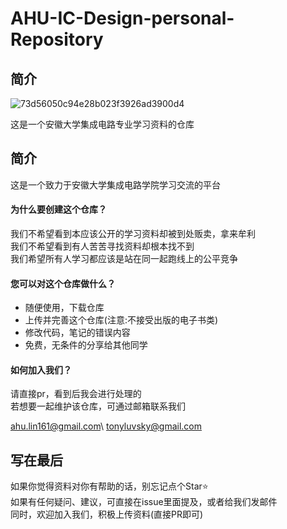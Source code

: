 # AHU-IC-Design-personal-Repository

## 简介
![73d56050c94e28b023f3926ad3900d4](https://cdn.jsdelivr.net/gh/Tonyseth/my_image_bed@main/img/73d56050c94e28b023f3926ad3900d4.png)

这是一个安徽大学集成电路专业学习资料的仓库

## 简介
这是一个致力于安徽大学集成电路学院学习交流的平台<br>

#### 为什么要创建这个仓库？
我们不希望看到本应该公开的学习资料却被到处贩卖，拿来牟利<br>
我们不希望看到有人苦苦寻找资料却根本找不到<br>
我们希望所有人学习都应该是站在同一起跑线上的公平竞争<br>
#### 您可以对这个仓库做什么？
* 随便使用，下载仓库
* 上传并完善这个仓库(注意:不接受出版的电子书类)
* 修改代码，笔记的错误内容
* 免费，无条件的分享给其他同学

#### 如何加入我们？
请直接pr，看到后我会进行处理的<br>
若想要一起维护该仓库，可通过邮箱联系我们<br>

ahu.lin161@gmail.com\\
tonyluvsky@gmail.com


## 写在最后
如果你觉得资料对你有帮助的话，别忘记点个Star⭐<br>
如果有任何疑问、建议，可直接在issue里面提及，或者给我们发邮件<br>
同时，欢迎加入我们，积极上传资料(直接PR即可)<br>